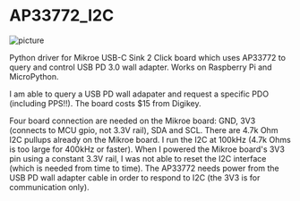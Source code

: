 # AP33772_I2C

![picture](https://cdn1-shop.mikroe.com/img/product/usb-c-sink-2-click/usb-c-sink-2-click-large_default-1.jpg)

Python driver for Mikroe USB-C Sink 2 Click board which uses AP33772 to query and control USB PD 3.0 wall adapter. Works on Raspberry Pi and MicroPython.

I am able to query a USB PD wall adapater and request a specific PDO (including PPS!!). The board costs $15 from Digikey.

Four board connection are needed on the Mikroe board: GND, 3V3 (connects to MCU gpio, not 3.3V rail), SDA and SCL. There are 4.7k Ohm I2C pullups already on the Mikroe board.
I run the I2C at 100kHz (4.7k Ohms is too large for 400kHz or faster). When I powered the Mikroe board's 3V3 pin using a constant 3.3V rail, I was not able to reset the I2C interface (which is needed from time to time). The AP33772 needs power from the USB PD wall adapter cable in order to respond to I2C (the 3V3 is for communication only). 

